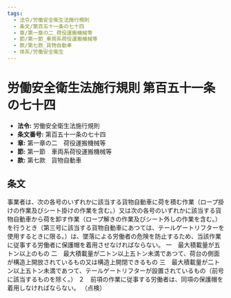 ```yaml
---
tags:
  - 法令/労働安全衛生法施行規則
  - 条文/第百五十一条の七十四
  - 章/第一章の二_荷役運搬機械等
  - 節/第一節_車両系荷役運搬機械等
  - 款/第七款_貨物自動車
  - 体系/労働安全衛生
---
```

# 労働安全衛生法施行規則 第百五十一条の七十四

- **法令:** 労働安全衛生法施行規則
- **条文番号:** 第百五十一条の七十四
- **章:** 第一章の二　荷役運搬機械等
- **節:** 第一節　車両系荷役運搬機械等
- **款:** 第七款　貨物自動車

## 条文
事業者は、次の各号のいずれかに該当する貨物自動車に荷を積む作業（ロープ掛けの作業及びシート掛けの作業を含む。）又は次の各号のいずれかに該当する貨物自動車から荷を卸す作業（ロープ解きの作業及びシート外しの作業を含む。）を行うとき（第三号に該当する貨物自動車にあつては、テールゲートリフターを使用するときに限る。）は、墜落による労働者の危険を防止するため、当該作業に従事する労働者に保護帽を着用させなければならない。
一　最大積載量が五トン以上のもの
二　最大積載量が二トン以上五トン未満であつて、荷台の側面が構造上開放されているもの又は構造上開閉できるもの
三　最大積載量が二トン以上五トン未満であつて、テールゲートリフターが設置されているもの（前号に該当するものを除く。）
２　前項の作業に従事する労働者は、同項の保護帽を着用しなければならない。
（点検）

